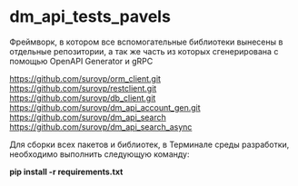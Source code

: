 # dm_api_tests_pavels

Фреймворк, в котором все вспомогательные библиотеки вынесены в отдельные репозитории, а так же часть из которых сгенерирована с помощью OpenAPI Generator и gRPC

https://github.com/surovp/orm_client.git  
https://github.com/surovp/restclient.git  
https://github.com/surovp/db_client.git  
https://github.com/surovp/dm_api_account_gen.git 
https://github.com/surovp/dm_api_search
https://github.com/surovp/dm_api_search_async

Для сборки всех пакетов и библиотек, в Терминале среды разработки, необходимо выполнить следующую команду:

**pip install -r requirements.txt** 
